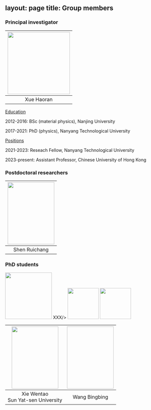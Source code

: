 layout: page
title: Group members
---

### Principal investigator

|<img src="https://github.com/haoran-group/haoran-group.github.io/assets/154585121/153774ba-4a14-480b-bafd-51fc3f7a33a3"  width="200" height="200">|
|:--:| 
|Xue Haoran|


<ins>Education</ins>

2012-2016: BSc (material physics), Nanjing University

2017-2021: PhD (physics), Nanyang Technological University

<ins>Positions</ins>

2021-2023: Reseach Fellow, Nanyang Technological University

2023-present: Assistant Professor, Chinese University of Hong Kong

### Postdoctoral researchers

|<img src="https://github.com/user-attachments/assets/50ac0715-d213-4428-8651-59aa2bce4362"  width="150" height="200">|
|:--:| 
|Shen Ruichang|

### PhD students

<p float="left">
  <img src="https://github.com/user-attachments/assets/50ac0715-d213-4428-8651-59aa2bce4362" width="150" <br> XXX/>
  <img src="https://github.com/user-attachments/assets/50ac0715-d213-4428-8651-59aa2bce4362" width="100" /> 
  <img src="https://github.com/user-attachments/assets/50ac0715-d213-4428-8651-59aa2bce4362" width="100" />
</p>

|<img src="https://github.com/user-attachments/assets/26473b5e-7eb9-4c65-aa0d-f3db51955640" width="150" height="200">|<img scr="https://github.com/user-attachments/assets/26473b5e-7eb9-4c65-aa0d-f3db51955640" width="150" height="200">|
|:--:|:--:|
|Xie Wentao<br>Sun Yat-sen University|Wang Bingbing|




